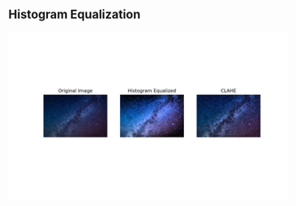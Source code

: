 ## Histogram Equalization


![hist-equal](https://github.com/Pavankunchala/Deep-Learning/blob/master/Open-CV_Basics/Histogram_equalitzation/histEqual.png)
